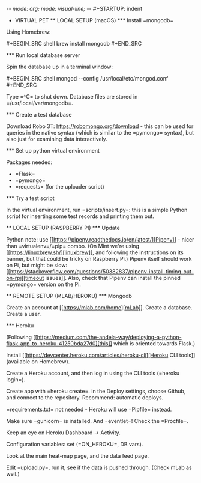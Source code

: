 -*- mode: org; mode: visual-line; -*-
#+STARTUP: indent

* VIRTUAL PET
** LOCAL SETUP (macOS)
*** Install =mongodb=

Using Homebrew:

#+BEGIN_SRC shell
  brew install mongodb
#+END_SRC

*** Run local database server

Spin the database up in a terminal window:

#+BEGIN_SRC shell
  mongod --config /usr/local/etc/mongod.conf
#+END_SRC

Type =^C= to shut down. Database files are stored in =/usr/local/var/mongodb=.

*** Create a test database

Download Robo 3T: https://robomongo.org/download - this can be used for queries in the native syntax (which is similar to the =pymongo= syntax), but also just for examining data interactively.

*** Set up python virtual environment

Packages needed:

- =Flask=
- =pymongo=
- =requests= (for the uploader script)

*** Try a test script

In the virtual environment, run =scripts/insert.py=: this is a simple Python script for inserting some test records and printing them out.

** LOCAL SETUP (RASPBERRY PI)
*** Update

Python note: use [[https://pipenv.readthedocs.io/en/latest/][Pipenv]] - nicer than =virtualenv=/=pip= combo. (On Mint we're using [[https://linuxbrew.sh/][linuxbrew]], and following the instructions on its banner, but that could be tricky on Raspberry Pi.) Pipenv itself should work on Pi, but might be slow: [[https://stackoverflow.com/questions/50382837/pipenv-install-timing-out-on-rpi][timeout issues]]. Also, check that Pipenv can install the pinned =pymongo= version on the Pi.

** REMOTE SETUP (MLAB/HEROKU)
*** Mongodb

Create an account at [[https://mlab.com/home][mLab]]. Create a database. Create a user.

*** Heroku

(Following [[https://medium.com/the-andela-way/deploying-a-python-flask-app-to-heroku-41250bda27d0][this]] which is oriented towards Flask.)

Install [[https://devcenter.heroku.com/articles/heroku-cli][Heroku CLI tools]] (available on Homebrew).

Create a Heroku account, and then log in using the CLI tools (=heroku login=).

Create app with =heroku create=. In the Deploy settings, choose Github, and connect to the repository. Recommend: automatic deploys.

=requirements.txt= not needed - Heroku will use =Pipfile= instead.

Make sure =gunicorn= is installed. And =eventlet=! Check the =Procfile=.

Keep an eye on Heroku Dashboard -> Activity.

Configuration variables: set (=ON_HEROKU=, DB vars).

Look at the main heat-map page, and the data feed page.

Edit =upload.py=, run it, see if the data is pushed through. (Check mLab as well.)

